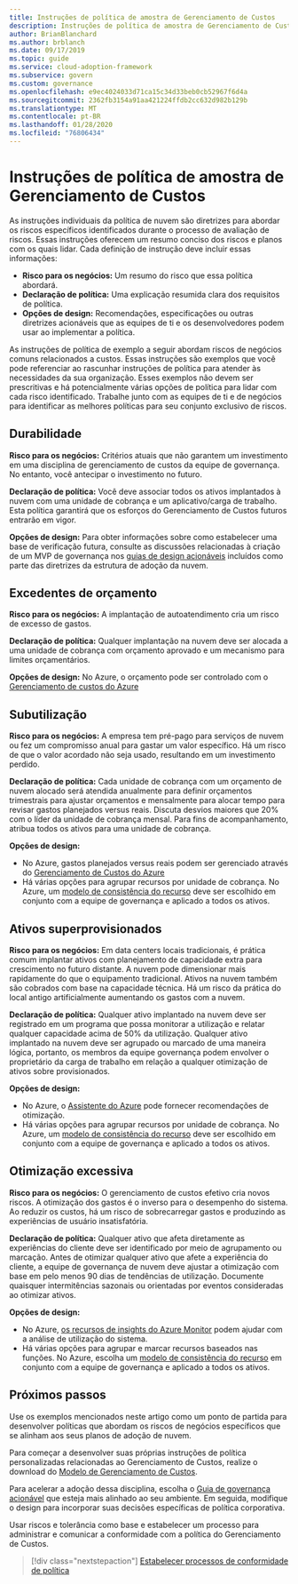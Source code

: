 ```yaml
---
title: Instruções de política de amostra de Gerenciamento de Custos
description: Instruções de política de amostra de Gerenciamento de Custos
author: BrianBlanchard
ms.author: brblanch
ms.date: 09/17/2019
ms.topic: guide
ms.service: cloud-adoption-framework
ms.subservice: govern
ms.custom: governance
ms.openlocfilehash: e9ec4024033d71ca15c34d33beb0cb52967f6d4a
ms.sourcegitcommit: 2362fb3154a91aa421224ffdb2cc632d982b129b
ms.translationtype: MT
ms.contentlocale: pt-BR
ms.lasthandoff: 01/28/2020
ms.locfileid: "76806434"
---
```

# <a name="cost-management-sample-policy-statements"></a>Instruções de política de amostra de Gerenciamento de Custos

As instruções individuais da política de nuvem são diretrizes para abordar os riscos específicos identificados durante o processo de avaliação de riscos. Essas instruções oferecem um resumo conciso dos riscos e planos com os quais lidar. Cada definição de instrução deve incluir essas informações:

- **Risco para os negócios:** Um resumo do risco que essa política abordará.
- **Declaração de política:** Uma explicação resumida clara dos requisitos de política.
- **Opções de design:** Recomendações, especificações ou outras diretrizes acionáveis que as equipes de ti e os desenvolvedores podem usar ao implementar a política.

As instruções de política de exemplo a seguir abordam riscos de negócios comuns relacionados a custos. Essas instruções são exemplos que você pode referenciar ao rascunhar instruções de política para atender às necessidades da sua organização. Esses exemplos não devem ser prescritivas e há potencialmente várias opções de política para lidar com cada risco identificado. Trabalhe junto com as equipes de ti e de negócios para identificar as melhores políticas para seu conjunto exclusivo de riscos.

## <a name="future-proofing"></a>Durabilidade

**Risco para os negócios:** Critérios atuais que não garantem um investimento em uma disciplina de gerenciamento de custos da equipe de governança. No entanto, você antecipar o investimento no futuro.

**Declaração de política:** Você deve associar todos os ativos implantados à nuvem com uma unidade de cobrança e um aplicativo/carga de trabalho. Esta política garantirá que os esforços do Gerenciamento de Custos futuros entrarão em vigor.

**Opções de design:** Para obter informações sobre como estabelecer uma base de verificação futura, consulte as discussões relacionadas à criação de um MVP de governança nos [guias de design acionáveis](../guides/index.md) incluídos como parte das diretrizes da estrutura de adoção da nuvem.

## <a name="budget-overruns"></a>Excedentes de orçamento

**Risco para os negócios:** A implantação de autoatendimento cria um risco de excesso de gastos.

**Declaração de política:** Qualquer implantação na nuvem deve ser alocada a uma unidade de cobrança com orçamento aprovado e um mecanismo para limites orçamentários.

**Opções de design:** No Azure, o orçamento pode ser controlado com o [Gerenciamento de custos do Azure](https://docs.microsoft.com/azure/cost-management/manage-budgets)

## <a name="underutilization"></a>Subutilização

**Risco para os negócios:** A empresa tem pré-pago para serviços de nuvem ou fez um compromisso anual para gastar um valor específico. Há um risco de que o valor acordado não seja usado, resultando em um investimento perdido.

**Declaração de política:** Cada unidade de cobrança com um orçamento de nuvem alocado será atendida anualmente para definir orçamentos trimestrais para ajustar orçamentos e mensalmente para alocar tempo para revisar gastos planejados versus reais. Discuta desvios maiores que 20% com o líder da unidade de cobrança mensal. Para fins de acompanhamento, atribua todos os ativos para uma unidade de cobrança.

**Opções de design:**

- No Azure, gastos planejados versus reais podem ser gerenciado através do [Gerenciamento de Custos do Azure](https://docs.microsoft.com/azure/cost-management/quick-acm-cost-analysis)
- Há várias opções para agrupar recursos por unidade de cobrança. No Azure, um [modelo de consistência do recurso](../../decision-guides/resource-consistency/index.md) deve ser escolhido em conjunto com a equipe de governança e aplicado a todos os ativos.

## <a name="overprovisioned-assets"></a>Ativos superprovisionados

**Risco para os negócios:** Em data centers locais tradicionais, é prática comum implantar ativos com planejamento de capacidade extra para crescimento no futuro distante. A nuvem pode dimensionar mais rapidamente do que o equipamento tradicional. Ativos na nuvem também são cobrados com base na capacidade técnica. Há um risco da prática do local antigo artificialmente aumentando os gastos com a nuvem.

**Declaração de política:** Qualquer ativo implantado na nuvem deve ser registrado em um programa que possa monitorar a utilização e relatar qualquer capacidade acima de 50% da utilização. Qualquer ativo implantado na nuvem deve ser agrupado ou marcado de uma maneira lógica, portanto, os membros da equipe governança podem envolver o proprietário da carga de trabalho em relação a qualquer otimização de ativos sobre provisionados.

**Opções de design:**

- No Azure, o [Assistente do Azure](https://docs.microsoft.com/azure/advisor/advisor-cost-recommendations) pode fornecer recomendações de otimização.
- Há várias opções para agrupar recursos por unidade de cobrança. No Azure, um [modelo de consistência do recurso](../../decision-guides/resource-consistency/index.md) deve ser escolhido em conjunto com a equipe de governança e aplicado a todos os ativos.

## <a name="overoptimization"></a>Otimização excessiva

**Risco para os negócios:** O gerenciamento de custos efetivo cria novos riscos. A otimização dos gastos é o inverso para o desempenho do sistema. Ao reduzir os custos, há um risco de sobrecarregar gastos e produzindo as experiências de usuário insatisfatória.

**Declaração de política:** Qualquer ativo que afeta diretamente as experiências do cliente deve ser identificado por meio de agrupamento ou marcação. Antes de otimizar qualquer ativo que afete a experiência do cliente, a equipe de governança de nuvem deve ajustar a otimização com base em pelo menos 90 dias de tendências de utilização. Documente quaisquer intermitências sazonais ou orientadas por eventos consideradas ao otimizar ativos.

**Opções de design:**

- No Azure, [os recursos de insights do Azure Monitor](https://docs.microsoft.com/azure/azure-monitor/insights/vminsights-performance) podem ajudar com a análise de utilização do sistema.
- Há várias opções para agrupar e marcar recursos baseados nas funções. No Azure, escolha um [modelo de consistência do recurso](../../decision-guides/resource-consistency/index.md) em conjunto com a equipe de governança e aplicado a todos os ativos.

## <a name="next-steps"></a>Próximos passos

Use os exemplos mencionados neste artigo como um ponto de partida para desenvolver políticas que abordam os riscos de negócios específicos que se alinham aos seus planos de adoção de nuvem.

Para começar a desenvolver suas próprias instruções de política personalizadas relacionadas ao Gerenciamento de Custos, realize o download do [Modelo de Gerenciamento de Custos](./template.md).

Para acelerar a adoção dessa disciplina, escolha o [Guia de governança acionável](../guides/index.md) que esteja mais alinhado ao seu ambiente. Em seguida, modifique o design para incorporar suas decisões específicas de política corporativa.

Usar riscos e tolerância como base e estabelecer um processo para administrar e comunicar a conformidade com a política do Gerenciamento de Custos.

> [!div class="nextstepaction"]
> [Estabelecer processos de conformidade de política](./compliance-processes.md)
